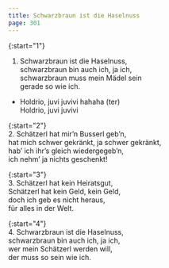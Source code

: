 ```yaml
---
title: Schwarzbraun ist die Haselnuss
page: 301
---  
```



{:start="1"}  
1. Schwarzbraun ist die Haselnuss,  
schwarzbraun bin auch ich, ja ich,  
schwarzbraun muss mein Mädel sein  
gerade so wie ich.  


- Holdrio, juvi juvivi hahaha (ter)  
Holdrio, juvi juvivi  


{:start="2"}  
2. Schätzerl hat mir’n Busserl geb’n,  
hat mich schwer gekränkt, ja schwer gekränkt,  
hab’ ich ihr’s gleich wiedergegeb’n,  
ich nehm’ ja nichts geschenkt!  


{:start="3"}  
3. Schätzerl hat kein Heiratsgut,  
Schätzerl hat kein Geld, kein Geld,  
doch ich geb es nicht heraus,  
für alles in der Welt.  


{:start="4"}  
4. Schwarzbraun ist die Haselnuss,  
schwarzbraun bin auch ich, ja ich,  
wer mein Schätzerl werden will,  
der muss so sein wie ich.  